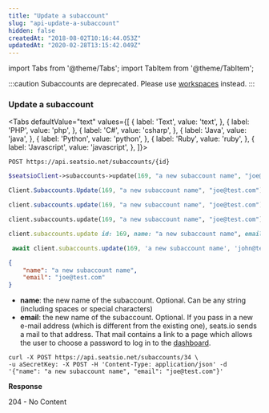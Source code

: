 ```yaml
---
title: "Update a subaccount"
slug: "api-update-a-subaccount"
hidden: false
createdAt: "2018-08-02T10:16:44.053Z"
updatedAt: "2020-02-28T13:15:42.049Z"
---
```


import Tabs from '@theme/Tabs';
import TabItem from '@theme/TabItem';

:::caution 
Subaccounts are deprecated. Please use [workspaces](api-workspaces) instead.
:::
### Update a subaccount


<Tabs 
  defaultValue="text"
  values={[
{ label: 'Text', value: 'text', },
{ label: 'PHP', value: 'php', },
{ label: 'C#', value: 'csharp', },
{ label: 'Java', value: 'java', },
{ label: 'Python', value: 'python', },
{ label: 'Ruby', value: 'ruby', },
{ label: 'Javascript', value: 'javascript', },
]}>
<TabItem value='text'>

```text
POST https://api.seatsio.net/subaccounts/{id}
```

</TabItem>
<TabItem value='php'>

```php
$seatsioClient->subaccounts->update(169, "a new subaccount name", "joe@test.com");
```

</TabItem>
<TabItem value='csharp'>

```csharp
Client.Subaccounts.Update(169, "a new subaccount name", "joe@test.com");
```

</TabItem>
<TabItem value='java'>

```java
client.subaccounts.update(169, "a new subaccount name", "joe@test.com");
```

</TabItem>
<TabItem value='python'>

```python
client.subaccounts.update(169, "a new subaccount name", "joe@test.com")
```

</TabItem>
<TabItem value='ruby'>

```ruby
client.subaccounts.update id: 169, name: "a new subaccount name", email: "joe@test.com"
```

</TabItem>
<TabItem value='javascript'>

```javascript
 await client.subaccounts.update(169, 'a new subaccount name', 'john@test.com');
```

</TabItem>
</Tabs>



```json
{
    "name": "a new subaccount name",
    "email": "joe@test.com"
}
```
* **name**: the new name of the subaccount. Optional. Can be any string (including spaces or special characters)
* **email**: the new name of the subaccount. Optional. If you pass in a new e-mail address (which is different from the existing one), seats.io sends a mail to that address. That mail contains a link to a page which allows the user to choose a password to log in to the [dashboard](https://app.seats.io).
```curl
curl -X POST https://api.seatsio.net/subaccounts/34 \
-u aSecretKey: -X POST -H 'Content-Type: application/json' -d '{"name": "a new subaccount name", "email": "joe@test.com"}'
```
**Response**

204 - No Content
